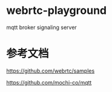 # webrtc-playground
mqtt broker  signaling server

# 参考文档

https://github.com/webrtc/samples

https://github.com/mochi-co/mqtt
